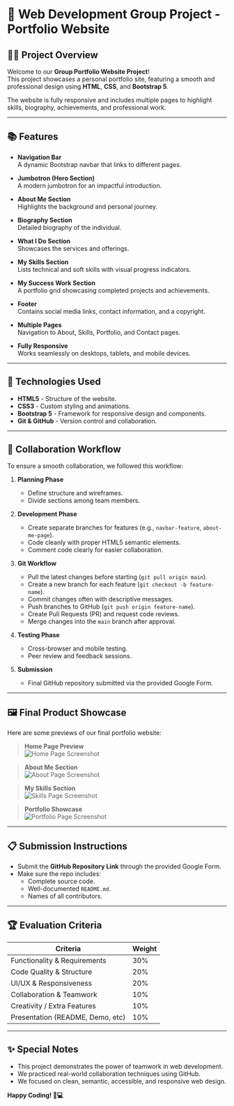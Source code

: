 # 🌟 Web Development Group Project - Portfolio Website

## 🧑‍💻 Project Overview

Welcome to our **Group Portfolio Website Project**!  
This project showcases a personal portfolio site, featuring a smooth and professional design using **HTML**, **CSS**, and **Bootstrap 5**.

The website is fully responsive and includes multiple pages to highlight skills, biography, achievements, and professional work.

---
## 📚 Features

- **Navigation Bar**  
  A dynamic Bootstrap navbar that links to different pages.

- **Jumbotron (Hero Section)**  
  A modern jumbotron for an impactful introduction.

- **About Me Section**  
  Highlights the background and personal journey.

- **Biography Section**  
  Detailed biography of the individual.

- **What I Do Section**  
  Showcases the services and offerings.

- **My Skills Section**  
  Lists technical and soft skills with visual progress indicators.

- **My Success Work Section**  
  A portfolio grid showcasing completed projects and achievements.

- **Footer**  
  Contains social media links, contact information, and a copyright.

- **Multiple Pages**  
  Navigation to About, Skills, Portfolio, and Contact pages.

- **Fully Responsive**  
  Works seamlessly on desktops, tablets, and mobile devices.

---
## 🔨 Technologies Used

- **HTML5** - Structure of the website.
- **CSS3** - Custom styling and animations.
- **Bootstrap 5** - Framework for responsive design and components.
- **Git & GitHub** - Version control and collaboration.

---
## 🚀 Collaboration Workflow

To ensure a smooth collaboration, we followed this workflow:

1. **Planning Phase**  
   - Define structure and wireframes.
   - Divide sections among team members.

2. **Development Phase**  
   - Create separate branches for features (e.g., `navbar-feature`, `about-me-page`).
   - Code cleanly with proper HTML5 semantic elements.
   - Comment code clearly for easier collaboration.

3. **Git Workflow**  
   - Pull the latest changes before starting (`git pull origin main`).
   - Create a new branch for each feature (`git checkout -b feature-name`).
   - Commit changes often with descriptive messages.
   - Push branches to GitHub (`git push origin feature-name`).
   - Create Pull Requests (PR) and request code reviews.
   - Merge changes into the `main` branch after approval.

4. **Testing Phase**  
   - Cross-browser and mobile testing.
   - Peer review and feedback sessions.

5. **Submission**  
   - Final GitHub repository submitted via the provided Google Form.

---

## 🖼 Final Product Showcase

Here are some previews of our final portfolio website:

> **Home Page Preview**  
> ![Home Page Screenshot](path/to/homepage-screenshot.png)

> **About Me Section**  
> ![About Page Screenshot](path/to/aboutme-screenshot.png)

> **My Skills Section**  
> ![Skills Page Screenshot](path/to/skills-screenshot.png)

> **Portfolio Showcase**  
> ![Portfolio Page Screenshot](path/to/portfolio-screenshot.png)

---

## 📋 Submission Instructions
- Submit the **GitHub Repository Link** through the provided Google Form.
- Make sure the repo includes:
  - Complete source code.
  - Well-documented `README.md`.
  - Names of all contributors.

---

## 🏆 Evaluation Criteria

| Criteria                      | Weight |
| ------------------------------ | ------ |
| Functionality & Requirements   | 30%    |
| Code Quality & Structure       | 20%    |
| UI/UX & Responsiveness         | 20%    |
| Collaboration & Teamwork       | 10%    |
| Creativity / Extra Features    | 10%    |
| Presentation (README, Demo, etc) | 10%  |

---

## ✨ Special Notes

- This project demonstrates the power of teamwork in web development.
- We practiced real-world collaboration techniques using GitHub.
- We focused on clean, semantic, accessible, and responsive web design.

**Happy Coding! 🚀💻**
